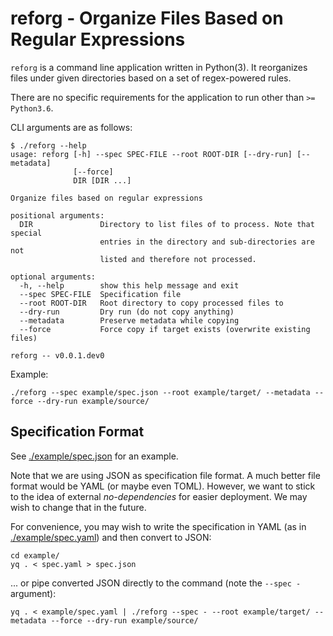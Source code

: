 # reforg - Organize Files Based on Regular Expressions

`reforg` is a command line application written in Python(3). It reorganizes
files under given directories based on a set of regex-powered rules.

There are no specific requirements for the application to run other
than `>= Python3.6`.

CLI arguments are as follows:

```
$ ./reforg --help
usage: reforg [-h] --spec SPEC-FILE --root ROOT-DIR [--dry-run] [--metadata]
              [--force]
              DIR [DIR ...]

Organize files based on regular expressions

positional arguments:
  DIR               Directory to list files of to process. Note that special
                    entries in the directory and sub-directories are not
                    listed and therefore not processed.

optional arguments:
  -h, --help        show this help message and exit
  --spec SPEC-FILE  Specification file
  --root ROOT-DIR   Root directory to copy processed files to
  --dry-run         Dry run (do not copy anything)
  --metadata        Preserve metadata while copying
  --force           Force copy if target exists (overwrite existing files)

reforg -- v0.0.1.dev0
```

Example:

```
./reforg --spec example/spec.json --root example/target/ --metadata --force --dry-run example/source/
```

## Specification Format

See [./example/spec.json](./example/spec.json) for an example.

Note that we are using JSON as specification file format. A much better file
format would be YAML (or maybe even TOML). However, we want to stick to the idea
of external *no-dependencies* for easier deployment. We may wish to change that
in the future.

For convenience, you may wish to write the specification in YAML (as in
[./example/spec.yaml](./example/spec.yaml)) and then convert to JSON:

```
cd example/
yq . < spec.yaml > spec.json
```

... or pipe converted JSON directly to the command (note the `--spec -`
argument):

```
yq . < example/spec.yaml | ./reforg --spec - --root example/target/ --metadata --force --dry-run example/source/
```


